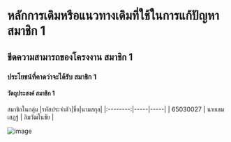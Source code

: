 #	หลักการเดิมหรือแนวทางเดิมที่ใช้ในการแก้ปัญหา	สมาชิก 1
##	ขีดความสามารถของโครงงาน	สมาชิก 1
###	ประโยชน์ที่คาดว่าจะได้รับ	สมาชิก 1
####	วัตถุประสงค์	สมาชิก 1

สมาชิกในกลุ่ม
|รหัสประจำตัว|ชื่อ|นามสกุล|
|:--------:|-----|-----|
| 65030027 | นายเขมเสฎฐ์ | ลิมวัฒโนชัย |

![image](https://github.com/omelaweng/project-proposal-2566/assets/144561325/431fd344-6fd2-4f7a-a2a0-13aee1491fd4)
